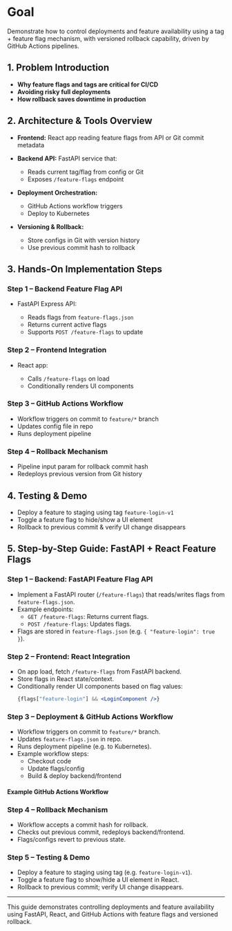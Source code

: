 # Goal
Demonstrate how to control deployments and feature availability using a tag + feature flag mechanism, with versioned rollback capability, driven by GitHub Actions pipelines.

## 1. Problem Introduction

- **Why feature flags and tags are critical for CI/CD**
- **Avoiding risky full deployments**
- **How rollback saves downtime in production**

## 2. Architecture & Tools Overview

- **Frontend:** React app reading feature flags from API or Git commit metadata
- **Backend API:** FastAPI service that:

  - Reads current tag/flag from config or Git
  - Exposes `/feature-flags` endpoint

- **Deployment Orchestration:**

  - GitHub Actions workflow triggers
  - Deploy to Kubernetes

- **Versioning & Rollback:**

  - Store configs in Git with version history
  - Use previous commit hash to rollback

## 3. Hands-On Implementation Steps

### Step 1 – Backend Feature Flag API

- FastAPI Express API:

  - Reads flags from `feature-flags.json`
  - Returns current active flags
  - Supports `POST /feature-flags` to update

### Step 2 – Frontend Integration

- React app:

  - Calls `/feature-flags` on load
  - Conditionally renders UI components

### Step 3 – GitHub Actions Workflow

- Workflow triggers on commit to `feature/*` branch
- Updates config file in repo
- Runs deployment pipeline

### Step 4 – Rollback Mechanism

- Pipeline input param for rollback commit hash
- Redeploys previous version from Git history

## 4. Testing & Demo

- Deploy a feature to staging using tag `feature-login-v1`
- Toggle a feature flag to hide/show a UI element
- Rollback to previous commit & verify UI change disappears

## 5. Step-by-Step Guide: FastAPI + React Feature Flags

### Step 1 – Backend: FastAPI Feature Flag API

- Implement a FastAPI router (`/feature-flags`) that reads/writes flags from `feature-flags.json`.
- Example endpoints:
  - `GET /feature-flags`: Returns current flags.
  - `POST /feature-flags`: Updates flags.
- Flags are stored in `feature-flags.json` (e.g. `{ "feature-login": true }`).

### Step 2 – Frontend: React Integration

- On app load, fetch `/feature-flags` from FastAPI backend.
- Store flags in React state/context.
- Conditionally render UI components based on flag values:
  ```jsx
  {flags["feature-login"] && <LoginComponent />}
  ```

### Step 3 – Deployment & GitHub Actions Workflow

- Workflow triggers on commit to `feature/*` branch.
- Updates `feature-flags.json` in repo.
- Runs deployment pipeline (e.g. to Kubernetes).
- Example workflow steps:
  - Checkout code
  - Update flags/config
  - Build & deploy backend/frontend

#### Example GitHub Actions Workflow

### Step 4 – Rollback Mechanism

- Workflow accepts a commit hash for rollback.
- Checks out previous commit, redeploys backend/frontend.
- Flags/configs revert to previous state.

### Step 5 – Testing & Demo

- Deploy a feature to staging using tag (e.g. `feature-login-v1`).
- Toggle a feature flag to show/hide a UI element in React.
- Rollback to previous commit; verify UI change disappears.

---

This guide demonstrates controlling deployments and feature availability using FastAPI, React, and GitHub Actions with feature flags and versioned rollback.